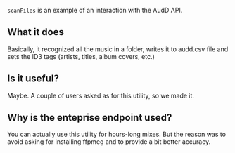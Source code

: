 `scanFiles` is an example of an interaction with the AudD API.

## What it does

Basically, it recognized all the music in a folder, writes it to audd.csv file and sets the ID3 tags (artists, titles, album covers, etc.)

## Is it useful?

Maybe. A couple of users asked as for this utility, so we made it.

## Why is the enteprise endpoint used?

You can actually use this utility for hours-long mixes. But the reason was to avoid asking for installing ffpmeg and to provide a bit better accuracy.
